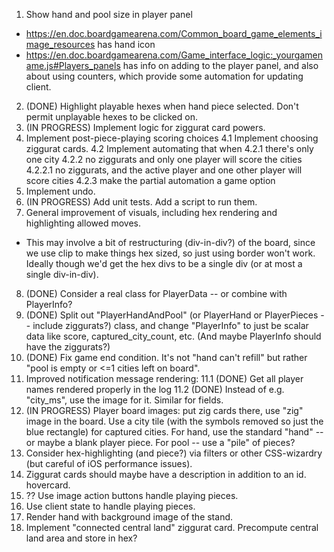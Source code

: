 1. Show hand and pool size in player panel
  * https://en.doc.boardgamearena.com/Common_board_game_elements_image_resources has hand icon
  * https://en.doc.boardgamearena.com/Game_interface_logic:_yourgamename.js#Players_panels has info on adding to the player panel, and also about using counters, which provide some automation for updating client.
2. (DONE) Highlight playable hexes when hand piece selected. Don't permit unplayable hexes to be clicked on.
3. (IN PROGRESS) Implement logic for ziggurat card powers.
4. Implement post-piece-playing scoring choices
4.1 Implement choosing ziggurat cards.
4.2 Implement automating that when
4.2.1  there's only one city
4.2.2  no ziggurats and only one player will score the cities
4.2.2.1 no ziggurats, and the active player and one other player will score cities
4.2.3  make the partial automation a game option
5. Implement undo.
6. (IN PROGRESS) Add unit tests. Add a script to run them.
7. General improvement of visuals, including hex rendering and highlighting allowed moves.
  * This may involve a bit of restructuring (div-in-div?) of the board, since we use clip to make things hex sized, so just using border won't work. Ideally though we'd get the hex divs to be a single div (or at most a single div-in-div).
8. (DONE) Consider a real class for PlayerData -- or combine with PlayerInfo?
9. (DONE) Split out "PlayerHandAndPool" (or PlayerHand or PlayerPieces -- include ziggurats?) class, and change "PlayerInfo" to just be scalar data like score, captured_city_count, etc. (And maybe PlayerInfo should have the ziggurats?)
10. (DONE) Fix game end condition. It's not "hand can't refill" but rather "pool is empty or <=1 cities left on board".
11. Improved notification message rendering:
11.1 (DONE) Get all player names rendered properly in the log
11.2 (DONE) Instead of e.g. "city_ms", use the image for it. Similar for fields.
12. (IN PROGRESS) Player board images: put zig cards there, use "zig" image in the board. Use a city tile (with the symbols removed so just the blue rectangle) for captured cities. For hand, use the standard "hand" -- or maybe a blank player piece. For pool -- use a "pile" of pieces?
13. Consider hex-highlighting (and piece?) via filters or other CSS-wizardry (but careful of iOS performance issues).
14. Ziggurat cards should maybe have a description in addition to an id. hovercard.
15. ?? Use image action buttons handle playing pieces.
16. Use client state to handle playing pieces.
17. Render hand with background image of the stand.
18. Implement "connected central land" ziggurat card. Precompute central land area and store in hex?
